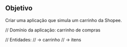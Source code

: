 ## Objetivo

Criar uma aplicação que simula um carrinho da Shopee.

// Domínio da aplicação: carrinho de compras

// Entidades: 
// -> carrinho
// -> itens